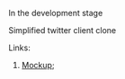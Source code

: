 
In the development stage

Simplified twitter client clone

Links:
1. [Mockup](https://www.figma.com/file/u2Jh2jdbvxJcNg9bMaeVUh/Twitter-2020);


